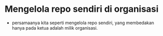 # Mengelola repo sendiri di organisasi
- persamaanya kita seperti mengelola repo sendiri, yang membedakan hanya pada ketua adalah milik organisasi.